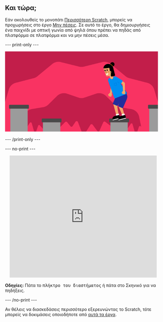## Και τώρα;

Εάν ακολουθείς το μονοπάτι [Περισσότερη Scratch](https://projects.raspberrypi.org/en/raspberrypi/more-scratch), μπορείς να προχωρήσεις στο έργο [Μην πέσεις](https://projects.raspberrypi.org/en/projects/dont-fall-in). Σε αυτό το έργο, θα δημιουργήσεις ένα παιχνίδι με οπτική γωνία από ψηλά όπου πρέπει να πηδάς από πλατφόρμα σε πλατφόρμα και να μην πέσεις μέσα.

--- print-only ---

![Έργο "Μην πέσεις"](images/dont-fall-in-project.png)

--- /print-only ---

--- no-print ---

<div class="scratch-preview" style="margin-left: 15px;">
  <iframe allowtransparency="true" width="485" height="402" src="https://scratch.mit.edu/projects/embed/525202210/?autostart=false" frameborder="0"></iframe>
</div>

**Οδηγίες:** Πάτα το <kbd>πλήκτρο του διαστήματος</kbd> ή πάτα στο Σκηνικό για να πηδήξεις.

--- /no-print ---

Αν θέλεις να διασκεδάσεις περισσότερο εξερευνώντας το Scratch, τότε μπορείς να δοκιμάσεις οποιοδήποτε από [αυτά τα έργα](https://projects.raspberrypi.org/en/projects?software%5B%5D=scratch&curriculum%5B%5D=%201).
